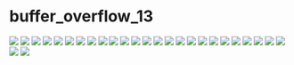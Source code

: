 # buffer_overflow_13

![](Screen_Shots/0.png)
![](Screen_Shots/1.png)
![](Screen_Shots/2.png)
![](Screen_Shots/3.png)
![](Screen_Shots/4.png)
![](Screen_Shots/5.png)
![](Screen_Shots/6.png)
![](Screen_Shots/7.png)
![](Screen_Shots/8.png)
![](Screen_Shots/9.png)
![](Screen_Shots/10.png)
![](Screen_Shots/11.png)
![](Screen_Shots/12.png)
![](Screen_Shots/13.png)
![](Screen_Shots/14.png)
![](Screen_Shots/15.png)
![](Screen_Shots/16.png)
![](Screen_Shots/17.png)
![](Screen_Shots/18.png)
![](Screen_Shots/19.png)
![](Screen_Shots/20.png)
![](Screen_Shots/21.png)
![](Screen_Shots/22.png)
![](Screen_Shots/23.png)
![](Screen_Shots/24.png)
![](Screen_Shots/25.png)
![](Screen_Shots/26.png)
